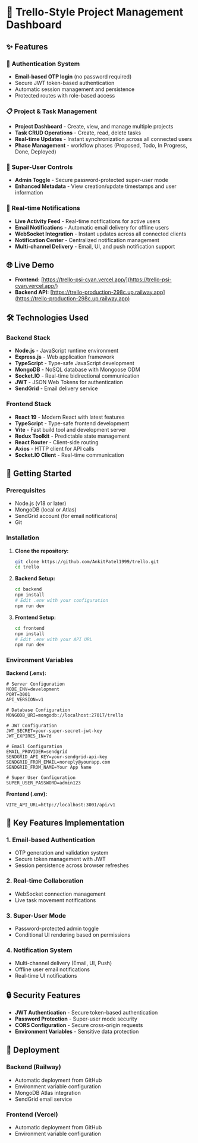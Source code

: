 # 🎯 Trello-Style Project Management Dashboard

## ✨ Features

### 🔐 **Authentication System**
- **Email-based OTP login** (no password required)
- Secure JWT token-based authentication
- Automatic session management and persistence
- Protected routes with role-based access

### 📋 **Project & Task Management**
- **Project Dashboard** - Create, view, and manage multiple projects
- **Task CRUD Operations** - Create, read, delete tasks
- **Real-time Updates** - Instant synchronization across all connected users
- **Phase Management** - workflow phases (Proposed, Todo, In Progress, Done, Deployed)

### 👑 **Super-User Controls**
- **Admin Toggle** - Secure password-protected super-user mode
- **Enhanced Metadata** - View creation/update timestamps and user information

### 🔔 **Real-time Notifications**
- **Live Activity Feed** - Real-time notifications for active users
- **Email Notifications** - Automatic email delivery for offline users
- **WebSocket Integration** - Instant updates across all connected clients
- **Notification Center** - Centralized notification management
- **Multi-channel Delivery** - Email, UI, and push notification support

## 🌐 Live Demo

- **Frontend:** [https://trello-psi-cyan.vercel.app/](https://trello-psi-cyan.vercel.app/)
- **Backend API:** [https://trello-production-298c.up.railway.app](https://trello-production-298c.up.railway.app)

## 🛠️ Technologies Used

### **Backend Stack**
- **Node.js** - JavaScript runtime environment
- **Express.js** - Web application framework
- **TypeScript** - Type-safe JavaScript development
- **MongoDB** - NoSQL database with Mongoose ODM
- **Socket.IO** - Real-time bidirectional communication
- **JWT** - JSON Web Tokens for authentication
- **SendGrid** - Email delivery service


### **Frontend Stack**
- **React 19** - Modern React with latest features
- **TypeScript** - Type-safe frontend development
- **Vite** - Fast build tool and development server
- **Redux Toolkit** - Predictable state management
- **React Router** - Client-side routing
- **Axios** - HTTP client for API calls
- **Socket.IO Client** - Real-time communication



## 🚀 Getting Started

### **Prerequisites**
- Node.js (v18 or later)
- MongoDB (local or Atlas)
- SendGrid account (for email notifications)
- Git

### **Installation**

1. **Clone the repository:**
   ```bash
   git clone https://github.com/AnkitPatel1999/trello.git
   cd trello
   ```

2. **Backend Setup:**
   ```bash
   cd backend
   npm install
   # Edit .env with your configuration
   npm run dev
   ```

3. **Frontend Setup:**
   ```bash
   cd frontend
   npm install
   # Edit .env with your API URL
   npm run dev
   ```

### **Environment Variables**

**Backend (.env):**
```env
# Server Configuration
NODE_ENV=development
PORT=3001
API_VERSION=v1

# Database Configuration
MONGODB_URI=mongodb://localhost:27017/trello

# JWT Configuration
JWT_SECRET=your-super-secret-jwt-key
JWT_EXPIRES_IN=7d

# Email Configuration
EMAIL_PROVIDER=sendgrid
SENDGRID_API_KEY=your-sendgrid-api-key
SENDGRID_FROM_EMAIL=noreply@yourapp.com
SENDGRID_FROM_NAME=Your App Name

# Super User Configuration
SUPER_USER_PASSWORD=admin123

```

**Frontend (.env):**
```env
VITE_API_URL=http://localhost:3001/api/v1
```

## 🎯 Key Features Implementation

### **1. Email-based Authentication**
- OTP generation and validation system
- Secure token management with JWT
- Session persistence across browser refreshes

### **2. Real-time Collaboration**
- WebSocket connection management
- Live task movement notifications

### **3. Super-User Mode**
- Password-protected admin toggle
- Conditional UI rendering based on permissions

### **4. Notification System**
- Multi-channel delivery (Email, UI, Push)
- Offline user email notifications
- Real-time UI notifications

## 🔒 Security Features

- **JWT Authentication** - Secure token-based authentication
- **Password Protection** - Super-user mode security
- **CORS Configuration** - Secure cross-origin requests
- **Environment Variables** - Sensitive data protection

## 📱 Deployment

### **Backend (Railway)**
- Automatic deployment from GitHub
- Environment variable configuration
- MongoDB Atlas integration
- SendGrid email service

### **Frontend (Vercel)**
- Automatic deployment from GitHub
- Environment variable configuration
